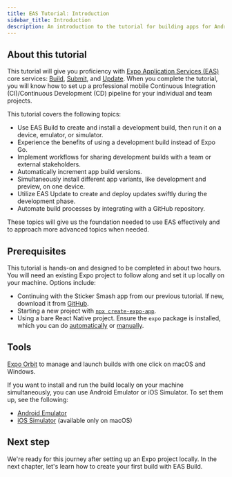 ```yaml
---
title: EAS Tutorial: Introduction
sidebar_title: Introduction
description: An introduction to the tutorial for building apps for Android and iOS using Expo Application Services (EAS) that covers the Build, Update, and Submit workflows.
---
```


## About this tutorial

This tutorial will give you proficiency with [Expo Application Services (EAS)](https://expo.dev/eas) core services: [Build](/build/introduction/), [Submit](/submit/introduction/), and [Update](/eas-update/introduction/). When you complete the tutorial, you will know how to set up a professional mobile Continuous Integration (CI)/Continuous Development (CD) pipeline for your individual and team projects.

This tutorial covers the following topics:

- Use EAS Build to create and install a development build, then run it on a device, emulator, or simulator.
- Experience the benefits of using a development build instead of Expo Go.
- Implement workflows for sharing development builds with a team or external stakeholders.
- Automatically increment app build versions.
- Simultaneously install different app variants, like development and preview, on one device.
- Utilize EAS Update to create and deploy updates swiftly during the development phase.
- Automate build processes by integrating with a GitHub repository.

These topics will give us the foundation needed to use EAS effectively and to approach more advanced topics when needed.

## Prerequisites

This tutorial is hands-on and designed to be completed in about two hours. You will need an existing Expo project to follow along and set it up locally on your machine. Options include:

- Continuing with the Sticker Smash app from our previous tutorial. If new, download it from [GitHub](https://github.com/expo/examples/tree/master/stickersmash).
- Starting a new project with [`npx create-expo-app`](/get-started/create-a-project/).
- Using a bare React Native project. Ensure the `expo` package is installed, which you can do [automatically](/bare/installing-expo-modules/) or [manually](/bare/installing-expo-modules/#manual-installation).

## Tools

[Expo Orbit](https://expo.dev/orbit) to manage and launch builds with one click on macOS and Windows.

If you want to install and run the build locally on your machine simultaneously, you can use Android Emulator or iOS Simulator. To set them up, see the following:

- [Android Emulator](/workflow/android-studio-emulator/)
- [iOS Simulator](/workflow/ios-simulator/) (available only on macOS)

## Next step

We're ready for this journey after setting up an Expo project locally. In the next chapter, let's learn how to create your first build with EAS Build.